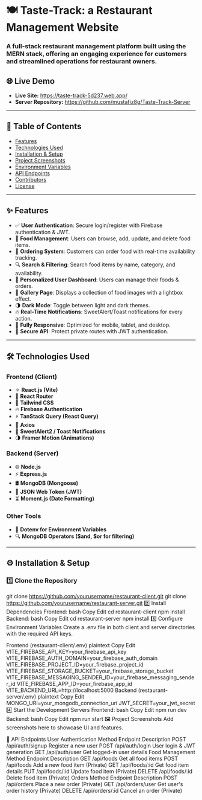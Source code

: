 # 🍽️ Taste-Track: a Restaurant Management Website 

### A full-stack restaurant management platform built using the **MERN stack**, offering an engaging experience for customers and streamlined operations for restaurant owners.

## 🌐 Live Demo

- **Live Site:** https://taste-track-5d237.web.app/
- **Server Repository:** https://github.com/mustafiz8g/Taste-Track-Server

---

## 📖 Table of Contents

- [Features](#-features)
- [Technologies Used](#-technologies-used)
- [Installation & Setup](#-installation--setup)
- [Project Screenshots](#-project-screenshots)
- [Environment Variables](#-environment-variables)
- [API Endpoints](#-api-endpoints)
- [Contributors](#-contributors)
- [License](#-license)

---

## ✨ Features

- ✅ **User Authentication**: Secure login/register with Firebase authentication & JWT.
- 🍔 **Food Management**: Users can browse, add, update, and delete food items.
- 🛒 **Ordering System**: Customers can order food with real-time availability tracking.
- 🔍 **Search & Filtering**: Search food items by name, category, and availability.
- 📝 **Personalized User Dashboard**: Users can manage their foods & orders.
- 📸 **Gallery Page**: Displays a collection of food images with a lightbox effect.
- 🌗 **Dark Mode**: Toggle between light and dark themes.
- 🔥 **Real-Time Notifications**: SweetAlert/Toast notifications for every action.
- 📱 **Fully Responsive**: Optimized for mobile, tablet, and desktop.
- 🔐 **Secure API**: Protect private routes with JWT authentication.

---

## 🛠️ Technologies Used

### **Frontend (Client)**
- ⚛ **React.js (Vite)**
- 🚀 **React Router**
- 🎨 **Tailwind CSS**
- 🔥 **Firebase Authentication**
- ⚡ **TanStack Query (React Query)**
- 🔗 **Axios**
- 🎉 **SweetAlert2 / Toast Notifications**
- 🌗 **Framer Motion (Animations)**

### **Backend (Server)**
- 🌐 **Node.js**
- ⚡ **Express.js**
- 🛢 **MongoDB (Mongoose)**
- 🔑 **JSON Web Token (JWT)**
- ⏳ **Moment.js (Date Formatting)**

### **Other Tools**
- 🔐 **Dotenv for Environment Variables**
- 🔍 **MongoDB Operators ($and, $or for filtering)**

---

## ⚙️ Installation & Setup

### **1️⃣ Clone the Repository**

git clone https://github.com/yourusername/restaurant-client.git
git clone https://github.com/yourusername/restaurant-server.git
2️⃣ Install Dependencies
Frontend:
bash
Copy
Edit
cd restaurant-client
npm install
Backend:
bash
Copy
Edit
cd restaurant-server
npm install
3️⃣ Configure Environment Variables
Create a .env file in both client and server directories with the required API keys.

Frontend (restaurant-client/.env)
plaintext
Copy
Edit
VITE_FIREBASE_API_KEY=your_firebase_api_key
VITE_FIREBASE_AUTH_DOMAIN=your_firebase_auth_domain
VITE_FIREBASE_PROJECT_ID=your_firebase_project_id
VITE_FIREBASE_STORAGE_BUCKET=your_firebase_storage_bucket
VITE_FIREBASE_MESSAGING_SENDER_ID=your_firebase_messaging_sender_id
VITE_FIREBASE_APP_ID=your_firebase_app_id
VITE_BACKEND_URL=http://localhost:5000
Backend (restaurant-server/.env)
plaintext
Copy
Edit
MONGO_URI=your_mongodb_connection_uri
JWT_SECRET=your_jwt_secret
4️⃣ Start the Development Servers
Frontend:
bash
Copy
Edit
npm run dev
Backend:
bash
Copy
Edit
npm run start
🖼️ Project Screenshots
Add screenshots here to showcase UI and features.

🔌 API Endpoints
User Authentication
Method	Endpoint	Description
POST	/api/auth/signup	Register a new user
POST	/api/auth/login	User login & JWT generation
GET	/api/auth/user	Get logged-in user details
Food Management
Method	Endpoint	Description
GET	/api/foods	Get all food items
POST	/api/foods	Add a new food item (Private)
GET	/api/foods/:id	Get food item details
PUT	/api/foods/:id	Update food item (Private)
DELETE	/api/foods/:id	Delete food item (Private)
Orders
Method	Endpoint	Description
POST	/api/orders	Place a new order (Private)
GET	/api/orders/user	Get user's order history (Private)
DELETE	/api/orders/:id	Cancel an order (Private)
